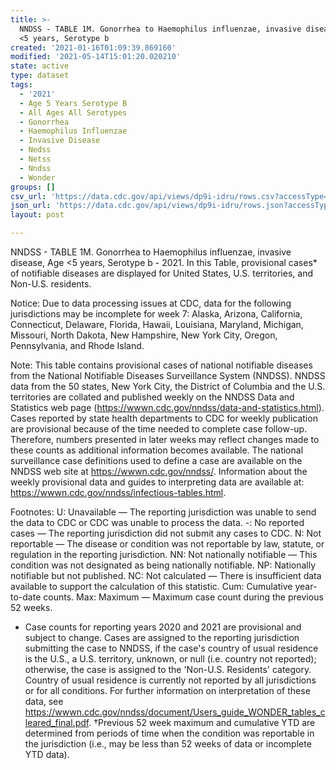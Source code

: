 ```yaml
---
title: >-
  NNDSS - TABLE 1M. Gonorrhea to Haemophilus influenzae, invasive disease, Age
  <5 years, Serotype b
created: '2021-01-16T01:09:39.869160'
modified: '2021-05-14T15:01:20.020210'
state: active
type: dataset
tags:
  - '2021'
  - Age 5 Years Serotype B
  - All Ages All Serotypes
  - Gonorrhea
  - Haemophilus Influenzae
  - Invasive Disease
  - Nedss
  - Netss
  - Nndss
  - Wonder
groups: []
csv_url: 'https://data.cdc.gov/api/views/dp9i-idru/rows.csv?accessType=DOWNLOAD'
json_url: 'https://data.cdc.gov/api/views/dp9i-idru/rows.json?accessType=DOWNLOAD'
layout: post

---
```

NNDSS - TABLE 1M. Gonorrhea to Haemophilus influenzae, invasive disease, Age <5 years, Serotype b - 2021. In this Table, provisional cases* of notifiable diseases are displayed for United States, U.S. territories, and Non-U.S. residents.

Notice: Due to data processing issues at CDC, data for the following jurisdictions may be incomplete for week 7: Alaska, Arizona, California, Connecticut, Delaware, Florida, Hawaii, Louisiana, Maryland, Michigan, Missouri, North Dakota, New Hampshire, New York City, Oregon, Pennsylvania, and Rhode Island.

Note: 
This table contains provisional cases of national notifiable diseases from the National Notifiable Diseases Surveillance System (NNDSS). NNDSS data from the 50 states, New York City, the District of Columbia and the U.S. territories are collated and published weekly on the NNDSS Data and Statistics web page (https://wwwn.cdc.gov/nndss/data-and-statistics.html). Cases reported by state health departments to CDC for weekly publication are provisional because of the time needed to complete case follow-up. Therefore, numbers presented in later weeks may reflect changes made to these counts as additional information becomes available. The national surveillance case definitions used to define a case are available on the NNDSS web site at https://wwwn.cdc.gov/nndss/. Information about the weekly provisional data and guides to interpreting data are available at: https://wwwn.cdc.gov/nndss/infectious-tables.html. 

Footnotes:
U: Unavailable — The reporting jurisdiction was unable to send the data to CDC or CDC was unable to process the data.
-: No reported cases — The reporting jurisdiction did not submit any cases to CDC.
N: Not reportable — The disease or condition was not reportable by law, statute, or regulation in the reporting jurisdiction.
NN: Not nationally notifiable — This condition was not designated as being nationally notifiable.
NP: Nationally notifiable but not published.
NC: Not calculated — There is insufficient data available to support the calculation of this statistic.
Cum: Cumulative year-to-date counts.
 Max: Maximum — Maximum case count during the previous 52 weeks.
  * Case counts for reporting years 2020 and 2021 are provisional and subject to change. Cases are assigned to the reporting jurisdiction submitting the case to NNDSS, if the case's country of usual residence is the U.S., a U.S. territory, unknown, or null (i.e. country not reported); otherwise, the case is assigned to the 'Non-U.S. Residents' category. Country of usual residence is currently not reported by all jurisdictions or for all conditions. For further information on interpretation of these data, see https://wwwn.cdc.gov/nndss/document/Users_guide_WONDER_tables_cleared_final.pdf. 
†Previous 52 week maximum and cumulative YTD are determined from periods of time when the condition was reportable in the jurisdiction (i.e., may be less than 52 weeks of data or incomplete YTD data).
